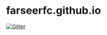 # farseerfc.github.io

[![Gitter](https://badges.gitter.im/Join%20Chat.svg)](https://gitter.im/farseerfc/farseerfc.github.io?utm_source=badge&utm_medium=badge&utm_campaign=pr-badge&utm_content=badge)